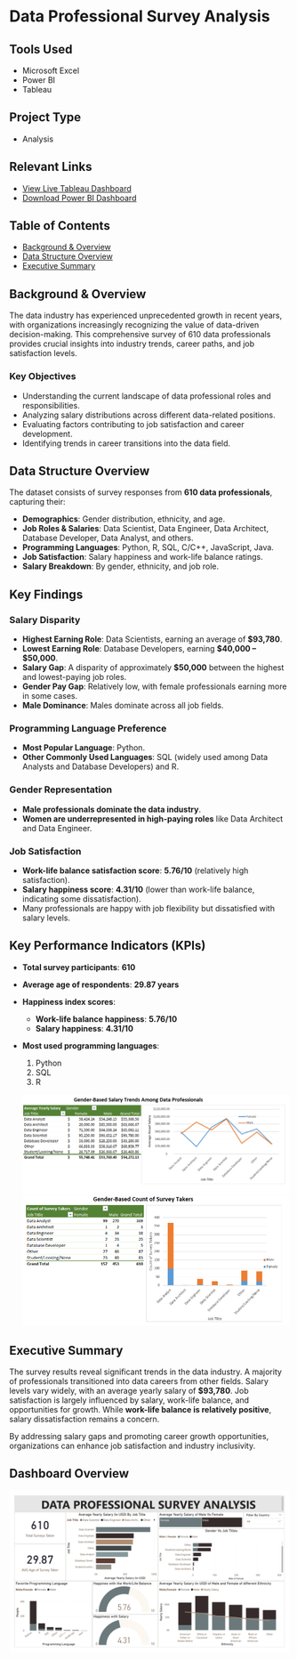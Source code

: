 # Data Professional Survey Analysis

## Tools Used
- Microsoft Excel
- Power BI
- Tableau

## Project Type
- Analysis

## Relevant Links
- [View Live Tableau Dashboard](https://public.tableau.com/app/profile/george.bonga/viz/DataProfessionalSurvey_17401252043710/DataProfessionalSurveyDashboard)
- [Download Power BI Dashboard](https://github.com/GeorgeBonga/Data-Professional-Survey/blob/main/Data%20Professional%20Survey.pbix)


## Table of Contents
- [Background & Overview](#background--overview)
- [Data Structure Overview](#data-structure-overview)
- [Executive Summary](#executive-summary)

## Background & Overview
The data industry has experienced unprecedented growth in recent years, with organizations increasingly recognizing the value of data-driven decision-making. This comprehensive survey of 610 data professionals provides crucial insights into industry trends, career paths, and job satisfaction levels.

### Key Objectives
- Understanding the current landscape of data professional roles and responsibilities.
- Analyzing salary distributions across different data-related positions.
- Evaluating factors contributing to job satisfaction and career development.
- Identifying trends in career transitions into the data field.



## Data Structure Overview
The dataset consists of survey responses from **610 data professionals**, capturing their:
- **Demographics**: Gender distribution, ethnicity, and age.
- **Job Roles & Salaries**: Data Scientist, Data Engineer, Data Architect, Database Developer, Data Analyst, and others.
- **Programming Languages**: Python, R, SQL, C/C++, JavaScript, Java.
- **Job Satisfaction**: Salary happiness and work-life balance ratings.
- **Salary Breakdown**: By gender, ethnicity, and job role.

## Key Findings
### Salary Disparity
- **Highest Earning Role**: Data Scientists, earning an average of **$93,780**.
- **Lowest Earning Role**: Database Developers, earning **$40,000 – $50,000**.
- **Salary Gap**: A disparity of approximately **$50,000** between the highest and lowest-paying job roles.
- **Gender Pay Gap**: Relatively low, with female professionals earning more in some cases.
- **Male Dominance**: Males dominate across all job fields.

### Programming Language Preference
- **Most Popular Language**: Python.
- **Other Commonly Used Languages**: SQL (widely used among Data Analysts and Database Developers) and R.

### Gender Representation
- **Male professionals dominate the data industry**.
- **Women are underrepresented in high-paying roles** like Data Architect and Data Engineer.

### Job Satisfaction
- **Work-life balance satisfaction score**: **5.76/10** (relatively high satisfaction).
- **Salary happiness score**: **4.31/10** (lower than work-life balance, indicating some dissatisfaction).
- Many professionals are happy with job flexibility but dissatisfied with salary levels.

## Key Performance Indicators (KPIs)
- **Total survey participants**: **610**
- **Average age of respondents**: **29.87 years**
- **Happiness index scores**:
  - **Work-life balance happiness**: **5.76/10**
  - **Salary happiness**: **4.31/10**
- **Most used programming languages**:
  1. Python
  2. SQL
  3. R

 
  <p align="center">
  <img src="https://github.com/GeorgeBonga/Data-Professional-Survey/blob/main/Analysisone.PNG" />
  <img src="https://github.com/GeorgeBonga/Data-Professional-Survey/blob/main/Analysistwo.PNG" />
</p>



## Executive Summary
The survey results reveal significant trends in the data industry. A majority of professionals transitioned into data careers from other fields. Salary levels vary widely, with an average yearly salary of **$93,780**. Job satisfaction is largely influenced by salary, work-life balance, and opportunities for growth. While **work-life balance is relatively positive**, salary dissatisfaction remains a concern. 

By addressing salary gaps and promoting career growth opportunities, organizations can enhance job satisfaction and industry inclusivity.


## Dashboard Overview

 <img src="DataProfessionalSurvey.pdf" />






